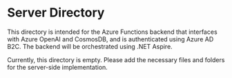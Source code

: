 # Server Directory

This directory is intended for the Azure Functions backend that interfaces with Azure OpenAI and CosmosDB, and is authenticated using Azure AD B2C. The backend will be orchestrated using .NET Aspire.

Currently, this directory is empty. Please add the necessary files and folders for the server-side implementation.
